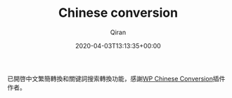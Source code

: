 ﻿---
title: Chinese conversion
author: Qiran
type: post
date: 2020-04-03T13:13:35+00:00
aliases: ["/chinese-conversion/"]
categories:
  - Building Site

---
已開啓中文繁簡轉換和關键詞搜索轉換功能，感謝[WP Chinese Conversion][1]插件作者。

 [1]: https://wordpress.org/support/plugin/wp-chinese-conversion/reviews/
